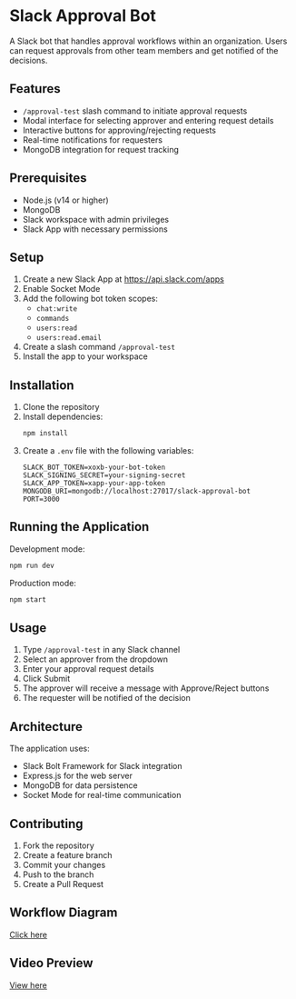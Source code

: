 # Slack Approval Bot

A Slack bot that handles approval workflows within an organization. Users can request approvals from other team members and get notified of the decisions.

## Features

- `/approval-test` slash command to initiate approval requests
- Modal interface for selecting approver and entering request details
- Interactive buttons for approving/rejecting requests
- Real-time notifications for requesters
- MongoDB integration for request tracking

## Prerequisites

- Node.js (v14 or higher)
- MongoDB
- Slack workspace with admin privileges
- Slack App with necessary permissions

## Setup

1. Create a new Slack App at https://api.slack.com/apps
2. Enable Socket Mode
3. Add the following bot token scopes:
   - `chat:write`
   - `commands`
   - `users:read`
   - `users:read.email`
4. Create a slash command `/approval-test`
5. Install the app to your workspace

## Installation

1. Clone the repository
2. Install dependencies:
   ```bash
   npm install
   ```
3. Create a `.env` file with the following variables:
   ```
   SLACK_BOT_TOKEN=xoxb-your-bot-token
   SLACK_SIGNING_SECRET=your-signing-secret
   SLACK_APP_TOKEN=xapp-your-app-token
   MONGODB_URI=mongodb://localhost:27017/slack-approval-bot
   PORT=3000
   ```

## Running the Application

Development mode:
```bash
npm run dev
```

Production mode:
```bash
npm start
```

## Usage

1. Type `/approval-test` in any Slack channel
2. Select an approver from the dropdown
3. Enter your approval request details
4. Click Submit
5. The approver will receive a message with Approve/Reject buttons
6. The requester will be notified of the decision


## Architecture

The application uses:
- Slack Bolt Framework for Slack integration
- Express.js for the web server
- MongoDB for data persistence
- Socket Mode for real-time communication

## Contributing

1. Fork the repository
2. Create a feature branch
3. Commit your changes
4. Push to the branch
5. Create a Pull Request

## Workflow Diagram
[Click here](https://app.eraser.io/workspace/BZPD9AZNaZuxx4t5Gins?origin=share)

## Video Preview
[View here](https://www.loom.com/share/937e54aecb4743659349fb3091bb531f?sid=b63e52a6-4240-4000-8d7b-db6dde2d1f53)
